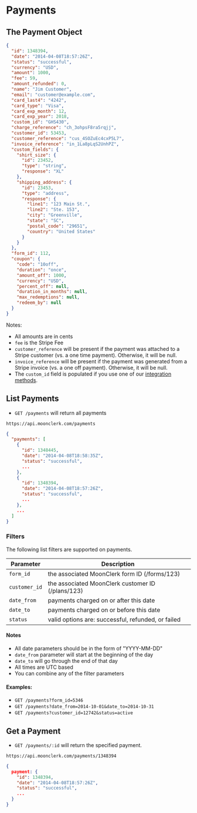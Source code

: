 # Payments

## The Payment Object

```json
{
  "id": 1348394,
  "date": "2014-04-08T18:57:26Z",
  "status": "successful",
  "currency": "USD",
  "amount": 1000,
  "fee": 59,
  "amount_refunded": 0,
  "name": "Jim Customer",
  "email": "customer@example.com",
  "card_last4": "4242",
  "card_type": "Visa",
  "card_exp_month": 12,
  "card_exp_year": 2018,
  "custom_id": "GHS430",
  "charge_reference": "ch_3ohpsF8ra5rqjj",
  "customer_id": 53453,
  "customer_reference": "cus_4SOZuEc4cxP5L7",
  "invoice_reference": "in_1La8pLqS2UnhPZ",
  "custom_fields": {
    "shirt_size": {
      "id": 23452,
      "type": "string",
      "response": "XL"
    },
    "shipping_address": {
      "id": 23453,
      "type": "address",
      "response": {
        "line1": "123 Main St.",
        "line2": "Ste. 153",
        "city": "Greenville",
        "state": "SC",
        "postal_code": "29651",
        "country": "United States"
      }
    }
  },
  "form_id": 112,
  "coupon": {
    "code": "10off",
    "duration": "once",
    "amount_off": 1000,
    "currency": "USD",
    "percent_off": null,
    "duration_in_months": null,
    "max_redemptions": null,
    "redeem_by": null
  }
}
```

Notes:

* All amounts are in cents
* `fee` is the Stripe Fee
* `customer_reference` will be present if the payment was attached to a Stripe customer (vs. a one time payment). Otherwise, it will be null.
* `invoice_reference` will be present if the payment was generated from a Stripe invoice (vs. a one off payment). Otherwise, it will be null.
* The `custom_id` field is populated if you use one of our [integration methods](https://github.com/moonclerk/developer/blob/master/integration.md).


## List Payments

* `GET /payments` will return all payments

`https://api.moonclerk.com/payments`

```json
{
  "payments": [
    {
      "id": 1348445,
      "date": "2014-04-08T18:58:35Z",
      "status": "successful",
      ...
    },
    {
      "id": 1348394,
      "date": "2014-04-08T18:57:26Z",
      "status": "successful",
      ...
    },
    ...
  ]
}
```

### Filters

The following list filters are supported on payments.

Parameter     | Description
--------------|------------
`form_id`     | the associated MoonClerk form ID (/forms/123)
`customer_id` | the associated MoonClerk customer ID (/plans/123)
`date_from`   | payments charged on or after this date
`date_to`     | payments charged on or before this date
`status`      | valid options are: successful, refunded, or failed

#### Notes

* All date parameters should be in the form of "YYYY-MM-DD"
* `date_from` parameter will start at the beginning of the day
* `date_to` will go through the end of that day
* All times are UTC based
* You can combine any of the filter parameters

#### Examples:

* `GET /payments?form_id=5346`
* `GET /payments?date_from=2014-10-01&date_to=2014-10-31`
* `GET /payments?customer_id=12742&status=active`


## Get a Payment

* `GET /payments/:id` will return the specified payment.

`https://api.moonclerk.com/payments/1348394`

```json
{
  payment: {
    "id": 1348394,
    "date": "2014-04-08T18:57:26Z",
    "status": "successful",
    ...
  }
}
```
